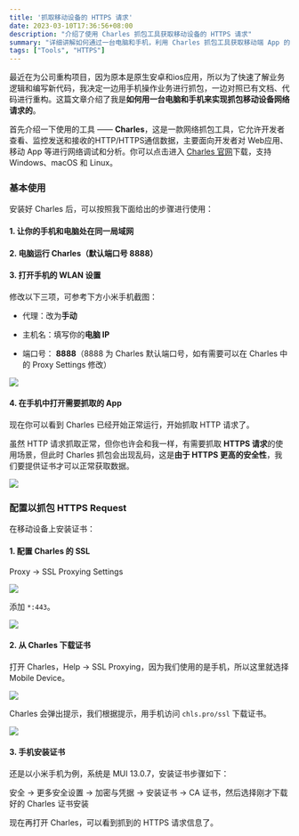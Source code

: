 ```yaml
---
title: '抓取移动设备的 HTTPS 请求'
date: 2023-03-10T17:36:56+08:00
description: "介绍了使用 Charles 抓包工具获取移动设备的 HTTPS 请求"
summary: "详细讲解如何通过一台电脑和手机，利用 Charles 抓包工具获取移动端 App 的 HTTP、HTTPS请求。"
tags: ["Tools", "HTTPS"]
---
```


最近在为公司重构项目，因为原本是原生安卓和ios应用，所以为了快速了解业务逻辑和编写新代码，我决定一边用手机操作业务进行抓包，一边对照已有文档、代码进行重构。这篇文章介绍了我是**如何用一台电脑和手机来实现抓包移动设备网络请求的**。

首先介绍一下使用的工具 —— **Charles**，这是一款网络抓包工具，它允许开发者查看、监控发送和接收的HTTP/HTTPS通信数据，主要面向开发者对 Web应用、移动 App 等进行网络调试和分析。你可以点击进入 [Charles 官网](https://www.charlesproxy.com/)下载，支持 Windows、macOS 和 Linux。

### 基本使用

安装好 Charles 后，可以按照我下面给出的步骤进行使用：

#### 1. 让你的手机和电脑处在同一局域网

#### 2. 电脑运行 Charles（默认端口号 8888）

#### 3. 打开手机的 WLAN 设置

修改以下三项，可参考下方小米手机截图：

- 代理：改为**手动**

- 主机名：填写你的**电脑 IP**

- 端口号： **8888**（8888 为 Charles 默认端口号，如有需要可以在 Charles 中的 Proxy Settings 修改）

![](https://cyl-blog-image.oss-cn-shenzhen.aliyuncs.com/img/202405141801827.png)

#### 4. 在手机中打开需要抓取的 App

现在你可以看到 Charles 已经开始正常运行，开始抓取 HTTP 请求了。

虽然 HTTP 请求抓取正常，但你也许会和我一样，有需要抓取 **HTTPS 请求**的使用场景，但此时 Charles 抓包会出现乱码，这是**由于 HTTPS 更高的安全性**，我们要提供证书才可以正常获取数据。

![](https://cyl-blog-image.oss-cn-shenzhen.aliyuncs.com/img/202405141813564.png)

### 配置以抓包 HTTPS Request

在移动设备上安装证书：

#### 1. 配置 Charles 的 SSL

Proxy -> SSL Proxying Settings

![](https://cyl-blog-image.oss-cn-shenzhen.aliyuncs.com/img/202405141820500.png)

添加 `*:443`。

![](https://cyl-blog-image.oss-cn-shenzhen.aliyuncs.com/img/202405141818660.png)

#### 2. 从 Charles 下载证书

打开 Charles，Help -> SSL Proxying，因为我们使用的是手机，所以这里就选择 Mobile Device。

![](https://cyl-blog-image.oss-cn-shenzhen.aliyuncs.com/img/202405141824077.png)

Charles 会弹出提示，我们根据提示，用手机访问 `chls.pro/ssl` 下载证书。

![](https://cyl-blog-image.oss-cn-shenzhen.aliyuncs.com/img/202405141826786.png)

#### 3. 手机安装证书

还是以小米手机为例，系统是 MUI 13.0.7，安装证书步骤如下：

安全 -> 更多安全设置 -> 加密与凭据 -> 安装证书 -> CA 证书，然后选择刚才下载好的 Charles 证书安装

现在再打开 Charles，可以看到抓到的 HTTPS 请求信息了。

